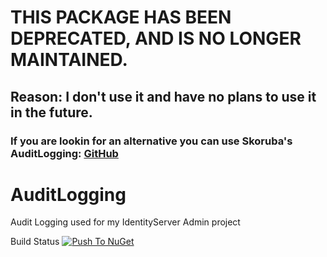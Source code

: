 # THIS PACKAGE HAS BEEN DEPRECATED, AND IS NO LONGER MAINTAINED.
## Reason: I don't use it and have no plans to use it in the future.
### If you are lookin for an alternative you can use Skoruba's AuditLogging: [GitHub](https://github.com/skoruba/AuditLogging)

# AuditLogging
Audit Logging used for my IdentityServer Admin project

Build Status
[![Push To NuGet](https://github.com/Eiromplays/AuditLogging/actions/workflows/publishNuget.yml/badge.svg)](https://github.com/Eiromplays/AuditLogging/actions/workflows/publishNuget.yml)
